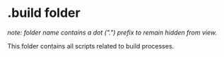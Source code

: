 # .build folder

*note: folder name contains a dot (".") prefix to remain hidden from view.*

This folder contains all scripts related to build processes.